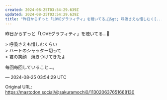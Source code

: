 ```yaml
---
created: 2024-08-25T03:54:29.639Z
updated: 2024-08-25T03:54:29.639Z
title: "昨日からずっと「LOVEグラフィティ」を聴いてる…💖&gt; 呼吸さえも惜しむく[...]"
---
```


<p>昨日からずっと「LOVEグラフィティ」を聴いてる…💖</p><p>&gt; 呼吸さえも惜しむくらい<br />&gt; ハートのシャッター切って<br />&gt; 君の笑顔　焼きつけてきたよ</p><p>毎回毎回していること…。</p>

&mdash; 2024-08-25 03:54:29 UTC

Original URL: https://mastodon.social/@sakuramochi0/113020637651668130
